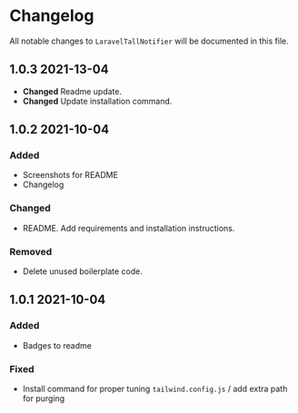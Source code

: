 # Changelog

All notable changes to `LaravelTallNotifier` will be documented in this file.

## 1.0.3 2021-13-04
- **Changed** Readme update.
- **Changed** Update installation command.

## 1.0.2 2021-10-04
### Added
- Screenshots for README
- Changelog
### Changed
- README. Add requirements and installation instructions.
### Removed
- Delete unused boilerplate code.

## 1.0.1 2021-10-04
### Added
- Badges to readme
### Fixed
- Install command for proper tuning `tailwind.config.js` / add extra path for purging